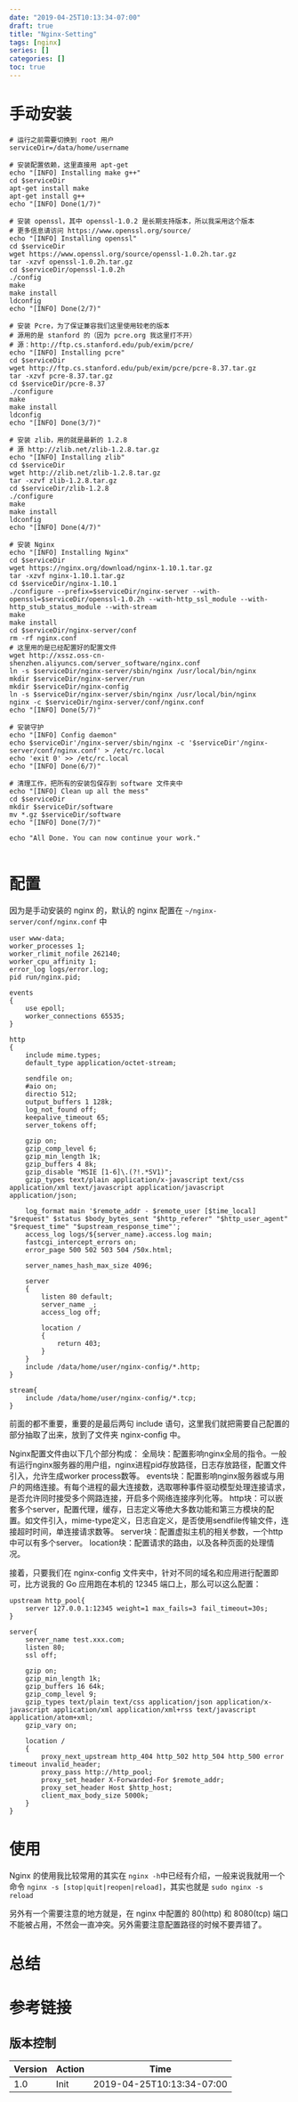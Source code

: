 ```yaml
---
date: "2019-04-25T10:13:34-07:00"
draft: true
title: "Nginx-Setting"
tags: [nginx]
series: []
categories: []
toc: true
---
```

# 手动安装
```shell
# 运行之前需要切换到 root 用户
serviceDir=/data/home/username

# 安装配置依赖，这里直接用 apt-get
echo "[INFO] Installing make g++"
cd $serviceDir
apt-get install make
apt-get install g++
echo "[INFO] Done(1/7)"

# 安装 openssl，其中 openssl-1.0.2 是长期支持版本，所以我采用这个版本
# 更多信息请访问 https://www.openssl.org/source/
echo "[INFO] Installing openssl" 
cd $serviceDir
wget https://www.openssl.org/source/openssl-1.0.2h.tar.gz
tar -xzvf openssl-1.0.2h.tar.gz
cd $serviceDir/openssl-1.0.2h
./config
make
make install
ldconfig
echo "[INFO] Done(2/7)"

# 安装 Pcre，为了保证兼容我们这里使用较老的版本
# 源用的是 stanford 的（因为 pcre.org 我这里打不开）
# 源：http://ftp.cs.stanford.edu/pub/exim/pcre/
echo "[INFO] Installing pcre"
cd $serviceDir
wget http://ftp.cs.stanford.edu/pub/exim/pcre/pcre-8.37.tar.gz
tar -xzvf pcre-8.37.tar.gz
cd $serviceDir/pcre-8.37
./configure
make
make install
ldconfig
echo "[INFO] Done(3/7)"

# 安装 zlib，用的就是最新的 1.2.8
# 源 http://zlib.net/zlib-1.2.8.tar.gz
echo "[INFO] Installing zlib"
cd $serviceDir
wget http://zlib.net/zlib-1.2.8.tar.gz
tar -xzvf zlib-1.2.8.tar.gz
cd $serviceDir/zlib-1.2.8
./configure
make
make install
ldconfig
echo "[INFO] Done(4/7)"

# 安装 Nginx
echo "[INFO] Installing Nginx"
cd $serviceDir
wget https://nginx.org/download/nginx-1.10.1.tar.gz
tar -xzvf nginx-1.10.1.tar.gz
cd $serviceDir/nginx-1.10.1
./configure --prefix=$serviceDir/nginx-server --with-openssl=$serviceDir/openssl-1.0.2h --with-http_ssl_module --with-http_stub_status_module --with-stream
make
make install
cd $serviceDir/nginx-server/conf
rm -rf nginx.conf
# 这里用的是已经配置好的配置文件
wget http://xssz.oss-cn-shenzhen.aliyuncs.com/server_software/nginx.conf
ln -s $serviceDir/nginx-server/sbin/nginx /usr/local/bin/nginx
mkdir $serviceDir/nginx-server/run
mkdir $serviceDir/nginx-config
ln -s $serviceDir/nginx-server/sbin/nginx /usr/local/bin/nginx
nginx -c $serviceDir/nginx-server/conf/nginx.conf
echo "[INFO] Done(5/7)"

# 安装守护
echo "[INFO] Config daemon"
echo $serviceDir'/nginx-server/sbin/nginx -c '$serviceDir'/nginx-server/conf/nginx.conf' > /etc/rc.local
echo 'exit 0' >> /etc/rc.local
echo "[INFO] Done(6/7)"

# 清理工作，把所有的安装包保存到 software 文件夹中
echo "[INFO] Clean up all the mess"
cd $serviceDir
mkdir $serviceDir/software
mv *.gz $serviceDir/software
echo "[INFO] Done(7/7)"

echo "All Done. You can now continue your work."


```

# 配置
因为是手动安装的 nginx 的，默认的 nginx 配置在 `~/nginx-server/conf/nginx.conf` 中

```nignx
user www-data;
worker_processes 1;
worker_rlimit_nofile 262140;
worker_cpu_affinity 1;
error_log logs/error.log;
pid run/nginx.pid;

events
{
    use epoll;
    worker_connections 65535;
}

http
{
    include mime.types;
    default_type application/octet-stream;
    
    sendfile on;
    #aio on;
    directio 512;
    output_buffers 1 128k;
    log_not_found off;
    keepalive_timeout 65;
    server_tokens off;
    
    gzip on;
    gzip_comp_level 6;
    gzip_min_length 1k;
    gzip_buffers 4 8k;
    gzip_disable "MSIE [1-6]\.(?!.*SV1)";
    gzip_types text/plain application/x-javascript text/css application/xml text/javascript application/javascript application/json;
    
    log_format main '$remote_addr - $remote_user [$time_local] "$request" $status $body_bytes_sent "$http_referer" "$http_user_agent" "$request_time" "$upstream_response_time"';
    access_log logs/${server_name}.access.log main;
    fastcgi_intercept_errors on;
    error_page 500 502 503 504 /50x.html;
    
    server_names_hash_max_size 4096;
    
    server
    {
        listen 80 default;
        server_name _;
        access_log off;
        
        location /
        {
            return 403;
        }
    }
    include /data/home/user/nginx-config/*.http;
}

stream{
    include /data/home/user/nginx-config/*.tcp;
}
```
前面的都不重要，重要的是最后两句 include 语句，这里我们就把需要自己配置的部分抽取了出来，放到了文件夹 nginx-config 中。

Nginx配置文件由以下几个部分构成：
全局块：配置影响nginx全局的指令。一般有运行nginx服务器的用户组，nginx进程pid存放路径，日志存放路径，配置文件引入，允许生成worker process数等。
events块：配置影响nginx服务器或与用户的网络连接。有每个进程的最大连接数，选取哪种事件驱动模型处理连接请求，是否允许同时接受多个网路连接，开启多个网络连接序列化等。
http块：可以嵌套多个server，配置代理，缓存，日志定义等绝大多数功能和第三方模块的配置。如文件引入，mime-type定义，日志自定义，是否使用sendfile传输文件，连接超时时间，单连接请求数等。
server块：配置虚拟主机的相关参数，一个http中可以有多个server。
location块：配置请求的路由，以及各种页面的处理情况。


接着，只要我们在 nginx-config 文件夹中，针对不同的域名和应用进行配置即可，比方说我的 Go 应用跑在本机的 12345 端口上，那么可以这么配置：

```
upstream http_pool{
    server 127.0.0.1:12345 weight=1 max_fails=3 fail_timeout=30s;
}

server{
    server_name test.xxx.com;
    listen 80;
    ssl off;
    
    gzip on;
    gzip_min_length 1k;
    gzip_buffers 16 64k;
    gzip_comp_level 9;
    gzip_types text/plain text/css application/json application/x-javascript application/xml application/xml+rss text/javascript application/atom+xml;
    gzip_vary on;
    
    location /
    {
        proxy_next_upstream http_404 http_502 http_504 http_500 error timeout invalid_header;
        proxy_pass http://http_pool;
        proxy_set_header X-Forwarded-For $remote_addr;
        proxy_set_header Host $http_host;
        client_max_body_size 5000k;
    }
}

```




# 使用

Nginx 的使用我比较常用的其实在 `nginx -h`中已经有介绍，一般来说我就用一个命令 `nginx -s [stop|quit|reopen|reload]`，其实也就是 `sudo nginx -s reload`

另外有一个需要注意的地方就是，在 nginx 中配置的 80(http) 和 8080(tcp) 端口不能被占用，不然会一直冲突。另外需要注意配置路径的时候不要弄错了。


# 总结

# 参考链接

## 版本控制

| Version | Action                   | Time       |
| ------- | ------------------------ | ---------- |
| 1.0     | Init                     | 2019-04-25T10:13:34-07:00|
